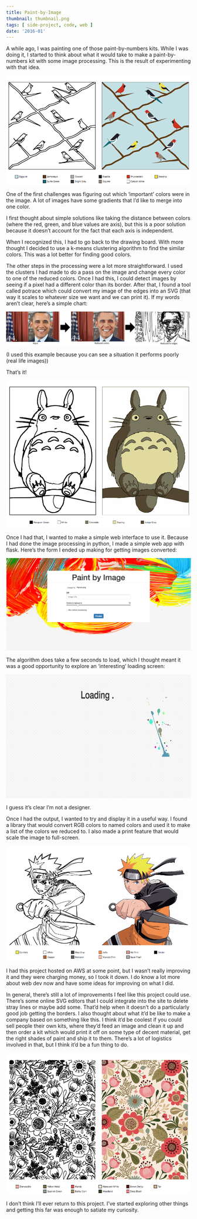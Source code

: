 ```yaml
---
title: Paint-by-Image
thumbnail: thumbnail.png
tags: [ side-project, code, web ]
date: '2016-01'
---
```

A while ago, I was painting one of those paint-by-numbers kits. While I was doing it, I started to think about what it would take to make a paint-by-numbers kit with some image processing. This is the result of experimenting with that idea.

![Birds](birds.png)

One of the first challenges was figuring out which ‘important’ colors were in the image. A lot of images have some gradients that I’d like to merge into one color.

I first thought about simple solutions like taking the distance between colors (where the red, green, and blue values are axis), but this is a poor solution because it doesn’t account for the fact that each axis is independent. 

When I recognized this, I had to go back to the drawing board. With more thought I decided to use a k-means clustering algorithm to find the similar colors. This was a lot better for finding good colors.

The other steps in the processing were a lot more straightforward. I used the clusters I had made to do a pass on the image and change every color to one of the reduced colors. Once I had this, I could detect images by seeing if a pixel had a different color than its border. After that, I found a tool called potrace which could convert my image of the edges into an SVG (that way it scales to whatever size we want and we can print it). If my words aren’t clear, here’s a simple chart:

![Process](process.png)

(I used this example because you can see a situation it performs poorly (real life images))

That’s it!

![Totoro](totoro.png)

Once I had that, I wanted to make a simple web interface to use it. Because I had done the image processing in python, I made a simple web app with flask. Here’s the form I ended up making for getting images converted:

![Form](form.png)

The algorithm does take a few seconds to load, which I thought meant it was a good opportunity to explore an ‘interesting’ loading screen:

![Loading](loading.gif)

I guess it’s clear I’m not a designer.

Once I had the output, I wanted to try and display it in a useful way. I found a library that would convert RGB colors to named colors and used it to make a list of the colors we reduced to. I also made a print feature that would scale the image to full-screen.

![Naruto](naruto.png)

I had this project hosted on AWS at some point, but I wasn’t really improving it and they were charging money, so I took it down. I do know a lot more about web dev now and have some ideas for improving on what I did.

In general, there’s still a lot of improvements I feel like this project could use. There’s some online SVG editors that I could integrate into the site to delete stray lines or maybe add some. That’d help when it doesn’t do a particularly good job getting the borders. I also thought about what it’d be like to make a company based on something like this. I think it’d be coolest if you could sell people their own kits, where they’d feed an image and clean it up and then order a kit which would print it off on some type of decent material, get the right shades of paint and ship it to them. There’s a lot of logistics involved in that, but I think it’d be a fun thing to do.

![Flowers](flowers.png)

I don’t think I’ll ever return to this project. I’ve started exploring other things and getting this far was enough to satiate my curiosity.
